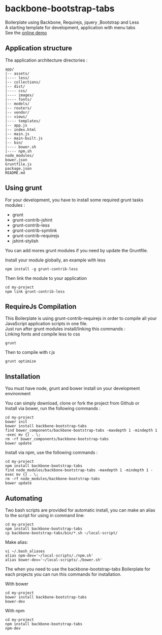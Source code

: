 # backbone-bootstrap-tabs
Boilerplate using Backbone, Requirejs, jquery ,Bootstrap and Less  
A starting template for development, application with menu tabs  
See the [online demo](http://bbt.franckysolo-development.com/#dashboard)

## Application structure
The application architecture directories :
```
app/
|-- assets/
|---- less/
|-- collections/
|-- dist/
|---- css/
|---- images/
|---- fonts/
|-- models/
|-- routers/
|-- vendor/
|-- views/
|---- templates/
|-- app.js
|-- index.html
|-- main.js
|-- main-built.js
|-- bin/
|---- bower.sh
|---- npm.sh
node_modules/
bower.json
Gruntfile.js
package.json
README.md
```
## Using grunt

For your development, you have to install some required grunt tasks modules :
- grunt
- grunt-contrib-jshint
- grunt-contrib-less
- grunt-contrib-symlink
- grunt-contrib-requirejs
- jshint-stylish

You can add mores grunt modules if you need by update the Gruntfile.

Install your module globally, an example with less
```console
npm install -g grunt-contrib-less
```
Then link the module to your application
```console
cd my-project
npm link grunt-contrib-less
```
## RequireJs Compilation
This Boilerplate is using grunt-contrib-requirejs in order to compile all your
JavaScript application scripts in one file.  
Just run after grunt modules install/linking this commands :  
Linking fonts and compile less to css
```console
grunt
```
Then to compile with r.js
```console
grunt optimize
```

## Installation
You must have node, grunt and bower install on your development environment

You can simply download, clone or fork the project from Github or  
Install via bower, run the following commands :
```console
cd my-project
bower init
bower install backbone-bootstrap-tabs
find bower_components/backbone-bootstrap-tabs -maxdepth 1 -mindepth 1 -exec mv {} . \;
rm -rf bower_components/backbone-bootstrap-tabs  
bower update
```

Install via npm, use the following commands :
```console
cd my-project
npm install backbone-bootstrap-tabs
find node_modules/backbone-bootstrap-tabs -maxdepth 1 -mindepth 1 -exec mv {} . \;
rm -rf node_modules/backbone-bootstrap-tabs
bower update
```

## Automating
Two bash scripts are provided for automatic install, you can make an alias to the  script for using in command line:
```console
cd my-project
npm install backbone-bootstrap-tabs
cp backbone-bootstrap-tabs/bin/*.sh ~/local-script/
```
Make alias:
```console
vi ~/.bash_aliases
alias npm-dev='~/local-scripts/./npm.sh'
alias bower-dev='~/local-scripts/./bower.sh'
```

The when you need to use the backbone-bootstrap-tabs Boilerplate
for each projects you can run this commands for installation.

With bower
```console
cd my-project
bower install backbone-bootstrap-tabs
bower-dev
```

With npm
```console
cd my-project
npm install backbone-bootstrap-tabs
npm-dev
```
